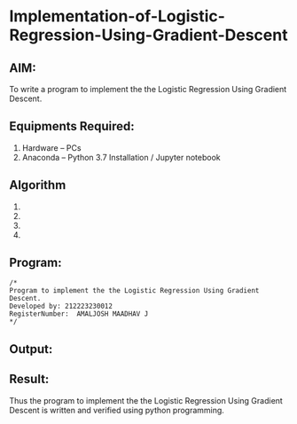 # Implementation-of-Logistic-Regression-Using-Gradient-Descent

## AIM:
To write a program to implement the the Logistic Regression Using Gradient Descent.

## Equipments Required:
1. Hardware – PCs
2. Anaconda – Python 3.7 Installation / Jupyter notebook

## Algorithm
1. 
2. 
3. 
4. 

## Program:
```
/*
Program to implement the the Logistic Regression Using Gradient Descent.
Developed by: 212223230012
RegisterNumber:  AMALJOSH MAADHAV J
*/
```

## Output:


## Result:
Thus the program to implement the the Logistic Regression Using Gradient Descent is written and verified using python programming.

